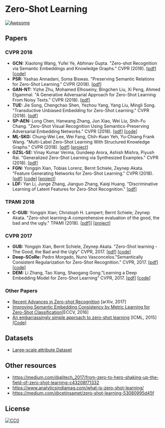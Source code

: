# Zero-Shot Learning

[![Awesome](https://cdn.rawgit.com/sindresorhus/awesome/d7305f38d29fed78fa85652e3a63e154dd8e8829/media/badge.svg)](https://github.com/sindresorhus/awesome)

## Papers

### CVPR 2018

+ **GCN:**  Xiaolong Wang, Yufei Ye, Abhinav Gupta. "Zero-shot Recognition via Semantic Embeddings and Knowledge Graphs." CVPR (2018). [[pdf](https://arxiv.org/pdf/1803.08035.pdf)] [[code](https://github.com/JudyYe/zero-shot-gcn)]
+ **PSR:** Yashas Annadani, Soma Biswas. "Preserving Semantic Relations for Zero-Shot Learning." CVPR (2018). [[pdf](https://arxiv.org/pdf/1803.03049.pdf)]
+ **GAN-NT:** Yizhe Zhu, Mohamed Elhoseiny, Bingchen Liu, Xi Peng, Ahmed Elgammal. "A Generative Adversarial Approach for Zero-Shot Learning From Noisy Texts." CVPR (2018). [[pdf](http://openaccess.thecvf.com/content_cvpr_2018/papers/Zhu_A_Generative_Adversarial_CVPR_2018_paper.pdf)]
+ **TUE:** Jie Song, Chengchao Shen, Yezhou Yang, Yang Liu, Mingli Song. "Transductive Unbiased Embedding for Zero-Shot Learning." CVPR (2018). [[pdf](http://openaccess.thecvf.com/content_cvpr_2018/papers/Song_Transductive_Unbiased_Embedding_CVPR_2018_paper.pdf)]
+ **SP-AEN:** Long Chen, Hanwang Zhang, Jun Xiao, Wei Liu, Shih-Fu Chang. "Zero-Shot Visual Recognition Using Semantics-Preserving Adversarial Embedding Networks." CVPR (2018). [[pdf](http://openaccess.thecvf.com/content_cvpr_2018/papers/Chen_Zero-Shot_Visual_Recognition_CVPR_2018_paper.pdf)] [[code](https://github.com/zjuchenlong/sp-aen.cvpr18)]
+ **ML-SKG:** Chung-Wei Lee, Wei Fang, Chih-Kuan Yeh, Yu-Chiang Frank Wang. "Multi-Label Zero-Shot Learning With Structured Knowledge Graphs." CVPR (2018). [[pdf](http://openaccess.thecvf.com/content_cvpr_2018/papers/Lee_Multi-Label_Zero-Shot_Learning_CVPR_2018_paper.pdf)] [[project](https://people.csail.mit.edu/weifang/project/vll18-mlzsl/)]
+ **GZSL-SE:** Vinay Kumar Verma, Gundeep Arora, Ashish Mishra, Piyush Rai. "Generalized Zero-Shot Learning via Synthesized Examples." CVPR (2018). [[pdf](http://openaccess.thecvf.com/content_cvpr_2018/papers/Verma_Generalized_Zero-Shot_Learning_CVPR_2018_paper.pdf)]
+ **FGN:** Yongqin Xian, Tobias Lorenz, Bernt Schiele, Zeynep Akata. "Feature Generating Networks for Zero-Shot Learning." CVPR (2018). [[pdf](http://openaccess.thecvf.com/content_cvpr_2018/papers/Xian_Feature_Generating_Networks_CVPR_2018_paper.pdf)] [[code](http://datasets.d2.mpi-inf.mpg.de/xian/cvpr18xian.zip)] [[project](https://www.mpi-inf.mpg.de/departments/computer-vision-and-multimodal-computing/research/zero-shot-learning/feature-generating-networks-for-zero-shot-learning/)]
+ **LDF:** Yan Li, Junge Zhang, Jianguo Zhang, Kaiqi Huang. "Discriminative Learning of Latent Features for Zero-Shot Recognition." [[pdf]](http://openaccess.thecvf.com/content_cvpr_2018/papers/Li_Discriminative_Learning_of_CVPR_2018_paper.pdf) 

### TPAMI 2018

+ **C-GUB:** Yongqin Xian; Christoph H. Lampert; Bernt Schiele; Zeynep Akata. "Zero-shot learning-A comprehensive evaluation of the good, the bad and the ugly." TPAMI (2018). [[pdf]](https://arxiv.org/pdf/1707.00600.pdf)] [[project]](https://www.mpi-inf.mpg.de/departments/computer-vision-and-multimodal-computing/research/zero-shot-learning/zero-shot-learning-the-good-the-bad-and-the-ugly/)

### CVPR 2017

+ **GUB:** Yongqin Xian, Bernt Schiele, Zeynep Akata. "Zero-Shot learning - The Good, the Bad and the Ugly" CVPR, 2017. [[pdf](http://openaccess.thecvf.com/content_cvpr_2017/papers/Xian_Zero-Shot_Learning_-_CVPR_2017_paper.pdf)] [[code](http://datasets.d2.mpi-inf.mpg.de/xian/xlsa17.zip)]
+ **Deep-SCoRe:** Pedro Morgado, Nuno Vasconcelos."Semantically Consistent Regularization for Zero-Shot Recognition." CVPR, 2017. [[pdf](http://www.svcl.ucsd.edu/~morgado/score/score-cvpr17.pdf)] [[code](https://github.com/pedro-morgado/score-zeroshot)]
+ **DEM:** Li Zhang, Tao Xiang, Shaogang Gong."Learning a Deep Embedding Model for Zero-Shot Learning" CVPR, 2017. [[pdf](https://arxiv.org/pdf/1611.05088.pdf)] [[code](https://github.com/lzrobots/DeepEmbeddingModel_ZSL)]

### Other Papers
+ [Recent Advances in Zero-shot Recognition](https://arxiv.org/pdf/1710.04837.pdf) [arXiv, 2017]
+ [Improving Semantic Embedding Consistency by
Metric Learning for Zero-Shot Classification](https://arxiv.org/pdf/1607.08085.pdf)[ECCV, 2016]
+ [An embarrassingly simple approach to zero-shot learning](http://proceedings.mlr.press/v37/romera-paredes15.pdf) [ICML, 2015] [(Code)](https://github.com/MLWave/extremely-simple-one-shot-learning)

## Datasets
+ [Large-scale attribute Dataset](https://github.com/PatrickZH/A-Large-scale-Attribute-Dataset-for-Zero-shot-Learning)

## Other resources
+ https://medium.com/@alitech_2017/from-zero-to-hero-shaking-up-the-field-of-zero-shot-learning-c43208f71332
+ https://www.analyticsindiamag.com/what-is-zero-shot-learning/
+ https://medium.com/@cetinsamet/zero-shot-learning-53080995d45f

## License

[![CC0](http://mirrors.creativecommons.org/presskit/buttons/88x31/svg/cc-zero.svg)](https://creativecommons.org/publicdomain/zero/1.0/)
